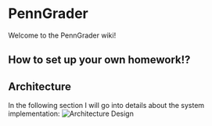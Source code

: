 # PennGrader
Welcome to the PennGrader wiki!

## How to set up your own homework!?


## Architecture
In the following section I will go into details about the system implementation:
![Architecture Design](https://penngrader-wiki.s3.amazonaws.com/system+design.png)
